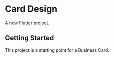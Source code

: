 # Card Design

A new Flutter project.

## Getting Started

This project is a starting point for a Business Card.


